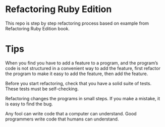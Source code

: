 # Refactoring Ruby Edition

This repo is step by step refactoring process based on example from Refactoring Ruby Edition book.

# Tips

When you find you have to add a feature to a program, and the program’s code is not structured in a convenient way to add the feature, first refactor the program to make it easy to add the feature, then add the feature.

Before you start refactoring, check that you have a solid suite of tests. These tests must be self-checking.

Refactoring changes the programs in small steps. If you make a mistake, it is easy to find the bug.

Any fool can write code that a computer can understand. Good programmers write code that humans can understand.
